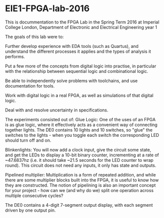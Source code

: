 # EIE1-FPGA-lab-2016

This is docummentation to the FPGA Lab in the Spring Term 2016 at Imperial College London, Department of Electronic and Electrical Engineering year 1

The goals of this lab were to:

Further develop experience with EDA tools (such as Quartus), and understand the different processes it applies and the types of analysis it performs.

Put a few more of the concepts from digital logic into practise, in particular with the relationship between sequential logic and combinational logic.

Be able to independently solve problems with toolchains, and use documentation for tools.

Work with digital logic in a real FPGA, as well as simulations of that digital logic.

Deal with and resolve uncertainty in specifications.

The experiments consisted out of: 
  Glue Logic: One of the uses of an FPGA is as glue logic, where it effectively acts as a convenient way of connecting together lights. The DE0 contains 10 lights and 10 switches, so "glue" the switches to the lights - when you toggle each switch the corresponding LED should turn off and on.
  
  Blinkenlights: You will now add a clock input, give the circuit some state, and get the LEDs to display a 10-bit binary counter, incrementing at a rate of ~47.6837hz (i.e. it should take ~21.5 seconds for the LED counter to wrap round). This circuit does not need any inputs, it only has state and outputs.
  
  Pipelined multiplier: Multiplication is a form of repeated addition, and while there are some multiplier blocks built into the FPGA, it is useful to know how they are constructed. The notion of pipelining is also an important concept for your project - how can we (and why do we) split one operation across multiple consecutive cycles?
  
  The DE0 contains a 4-digit 7-segment output display, with each segment driven by one output pin.
